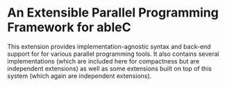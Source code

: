 # An Extensible Parallel Programming Framework for ableC
This extension provides implementation-agnostic syntax and back-end support for
for various parallel programming tools. It also contains several implementations
(which are included here for compactness but are independent extensions) as well
as some extensions built on top of this system (which again are independent
extensions).
